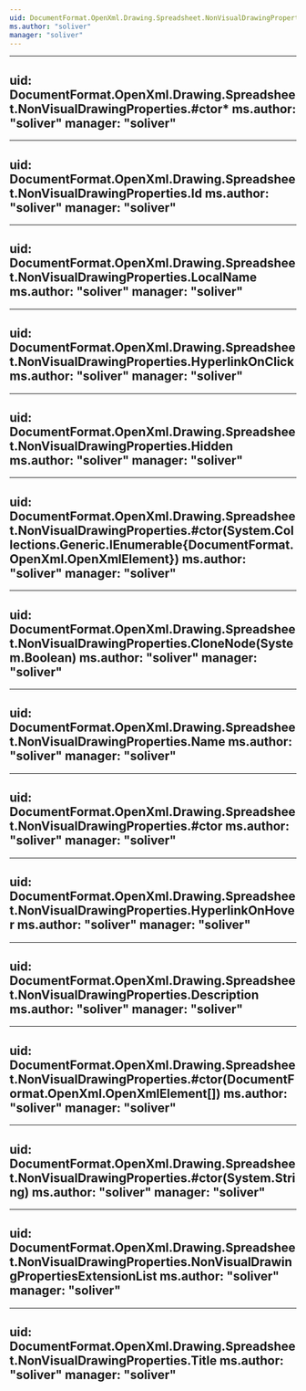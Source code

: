 ```yaml
---
uid: DocumentFormat.OpenXml.Drawing.Spreadsheet.NonVisualDrawingProperties
ms.author: "soliver"
manager: "soliver"
---
```


---
uid: DocumentFormat.OpenXml.Drawing.Spreadsheet.NonVisualDrawingProperties.#ctor*
ms.author: "soliver"
manager: "soliver"
---

---
uid: DocumentFormat.OpenXml.Drawing.Spreadsheet.NonVisualDrawingProperties.Id
ms.author: "soliver"
manager: "soliver"
---

---
uid: DocumentFormat.OpenXml.Drawing.Spreadsheet.NonVisualDrawingProperties.LocalName
ms.author: "soliver"
manager: "soliver"
---

---
uid: DocumentFormat.OpenXml.Drawing.Spreadsheet.NonVisualDrawingProperties.HyperlinkOnClick
ms.author: "soliver"
manager: "soliver"
---

---
uid: DocumentFormat.OpenXml.Drawing.Spreadsheet.NonVisualDrawingProperties.Hidden
ms.author: "soliver"
manager: "soliver"
---

---
uid: DocumentFormat.OpenXml.Drawing.Spreadsheet.NonVisualDrawingProperties.#ctor(System.Collections.Generic.IEnumerable{DocumentFormat.OpenXml.OpenXmlElement})
ms.author: "soliver"
manager: "soliver"
---

---
uid: DocumentFormat.OpenXml.Drawing.Spreadsheet.NonVisualDrawingProperties.CloneNode(System.Boolean)
ms.author: "soliver"
manager: "soliver"
---

---
uid: DocumentFormat.OpenXml.Drawing.Spreadsheet.NonVisualDrawingProperties.Name
ms.author: "soliver"
manager: "soliver"
---

---
uid: DocumentFormat.OpenXml.Drawing.Spreadsheet.NonVisualDrawingProperties.#ctor
ms.author: "soliver"
manager: "soliver"
---

---
uid: DocumentFormat.OpenXml.Drawing.Spreadsheet.NonVisualDrawingProperties.HyperlinkOnHover
ms.author: "soliver"
manager: "soliver"
---

---
uid: DocumentFormat.OpenXml.Drawing.Spreadsheet.NonVisualDrawingProperties.Description
ms.author: "soliver"
manager: "soliver"
---

---
uid: DocumentFormat.OpenXml.Drawing.Spreadsheet.NonVisualDrawingProperties.#ctor(DocumentFormat.OpenXml.OpenXmlElement[])
ms.author: "soliver"
manager: "soliver"
---

---
uid: DocumentFormat.OpenXml.Drawing.Spreadsheet.NonVisualDrawingProperties.#ctor(System.String)
ms.author: "soliver"
manager: "soliver"
---

---
uid: DocumentFormat.OpenXml.Drawing.Spreadsheet.NonVisualDrawingProperties.NonVisualDrawingPropertiesExtensionList
ms.author: "soliver"
manager: "soliver"
---

---
uid: DocumentFormat.OpenXml.Drawing.Spreadsheet.NonVisualDrawingProperties.Title
ms.author: "soliver"
manager: "soliver"
---
